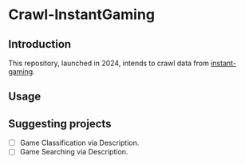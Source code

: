 # Crawl-InstantGaming

## Introduction 

This repository, launched in 2024, intends to crawl data from [instant-gaming](https://www.instant-gaming.com/en/). 

## Usage


## Suggesting projects

- [ ] Game Classification via Description. 
- [ ] Game Searching via Description. 